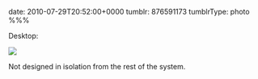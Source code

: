 date: 2010-07-29T20:52:00+0000
tumblr: 876591173
tumblrType: photo
%%%

Desktop:

![](tumblr_l6c7awAEt01qbnvjco1_1280.png)

Not designed in isolation from the rest of the system.
